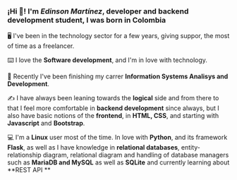 ### ¡Hi 👋! I'm *Edinson Martínez*, developer and backend development student, I was born in Colombia
🖥️ I've been in the technology sector for a few years, giving suppor, the most of time as a freelancer.

⌨️ I love the **Software development**, and I'm in love with technology.

📝 Recently I've been finishing my carrer **Information Systems Analisys and Development**.

✍️ I have always been leaning towards the **logical** side and from there to that I feel more comfortable in **backend development** since always, but I also have basic notions of the **frontend**, in **HTML, CSS**, and starting with **Javascript** and **Bootstrap**.

💻 I'm a **Linux** user most of the time. In love with **Python**, and its framework **Flask**, as well as I have knowledge in **relational databases**, entity-relationship diagram, relational diagram and handling of database managers such as **MariaDB and MySQL** as well as **SQLite** and currently learning about **REST API **

<!--
**Edmartt/Edmartt** is a ✨ _special_ ✨ repository because its `README.md` (this file) appears on your GitHub profile.

Here are some ideas to get you started:

- 🔭 I’m currently working on ...
- 🌱 I’m currently learning ...
- 👯 I’m looking to collaborate on ...
- 🤔 I’m looking for help with ...
- 💬 Ask me about ...
- 📫 How to reach me: ...
- 😄 Pronouns: ...
- ⚡ Fun fact: ...
-->

